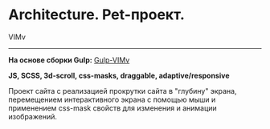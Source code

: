 # Architecture. Pet-проект.
VIMv

---
**На основе сборки Gulp:** [Gulp-VIMv](https://github.com/VlMv/Gulp-VIMv)

**JS, SCSS, 3d-scroll, css-masks, draggable, adaptive/responsive** 


Проект сайта с реализацией прокрутки сайта в "глубину" экрана, перемещением интерактивного экрана с помощью мыши и применением css-mask свойств для изменения и анимации изображений.

